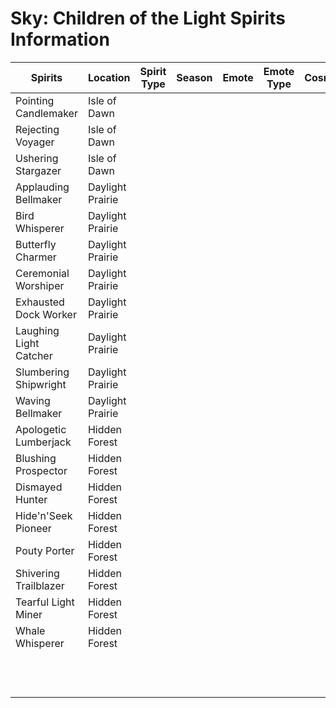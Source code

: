 # Sky: Children of the Light Spirits Information

| Spirits                | Location         | Spirit Type | Season | Emote | Emote Type | Cosmetics | Regular Candles | Hearts | Ascended Candles | Seasonal Candles |
|------------------------|------------------|-------------|--------|-------|------------|-----------|-----------------|--------|------------------|------------------|
| Pointing Candlemaker   | Isle of Dawn     |             |        |       |            |           |                 |        |                  |                  |
| Rejecting Voyager      | Isle of Dawn     |             |        |       |            |           |                 |        |                  |                  |
| Ushering Stargazer     | Isle of Dawn     |             |        |       |            |           |                 |        |                  |                  |
| Applauding Bellmaker   | Daylight Prairie |             |        |       |            |           |                 |        |                  |                  |
| Bird Whisperer         | Daylight Prairie |             |        |       |            |           |                 |        |                  |                  |
| Butterfly Charmer      | Daylight Prairie |             |        |       |            |           |                 |        |                  |                  |
| Ceremonial Worshiper   | Daylight Prairie |             |        |       |            |           |                 |        |                  |                  |
| Exhausted Dock Worker  | Daylight Prairie |             |        |       |            |           |                 |        |                  |                  |
| Laughing Light Catcher | Daylight Prairie |             |        |       |            |           |                 |        |                  |                  |
| Slumbering Shipwright  | Daylight Prairie |             |        |       |            |           |                 |        |                  |                  |
| Waving Bellmaker       | Daylight Prairie |             |        |       |            |           |                 |        |                  |                  |
| Apologetic Lumberjack  | Hidden Forest    |             |        |       |            |           |                 |        |                  |                  |
| Blushing Prospector    | Hidden Forest    |             |        |       |            |           |                 |        |                  |                  |
| Dismayed Hunter        | Hidden Forest    |             |        |       |            |           |                 |        |                  |                  |
| Hide'n'Seek Pioneer    | Hidden Forest    |             |        |       |            |           |                 |        |                  |                  |
| Pouty Porter           | Hidden Forest    |             |        |       |            |           |                 |        |                  |                  |
| Shivering Trailblazer  | Hidden Forest    |             |        |       |            |           |                 |        |                  |                  |
| Tearful Light Miner    | Hidden Forest    |             |        |       |            |           |                 |        |                  |                  |
| Whale Whisperer        | Hidden Forest    |             |        |       |            |           |                 |        |                  |                  |
|                        |                  |             |        |       |            |           |                 |        |                  |                  |
|                        |                  |             |        |       |            |           |                 |        |                  |                  |
|                        |                  |             |        |       |            |           |                 |        |                  |                  |
|                        |                  |             |        |       |            |           |                 |        |                  |                  |
|                        |                  |             |        |       |            |           |                 |        |                  |                  |
|                        |                  |             |        |       |            |           |                 |        |                  |                  |
|                        |                  |             |        |       |            |           |                 |        |                  |                  |
|                        |                  |             |        |       |            |           |                 |        |                  |                  |
|                        |                  |             |        |       |            |           |                 |        |                  |                  |
|                        |                  |             |        |       |            |           |                 |        |                  |                  |
|                        |                  |             |        |       |            |           |                 |        |                  |                  |
|                        |                  |             |        |       |            |           |                 |        |                  |                  |
